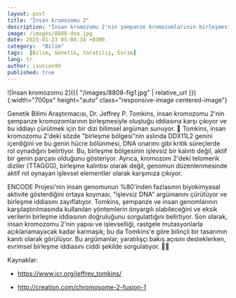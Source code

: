 ```yaml
---
layout: post
title: "İnsan kromozomu 2"
description: "İnsan kromozomu 2'nin şempanze kromozomlarının birleşmesiyle oluştuğu iddiasına yaratılışçılar tarafından getirilen bilimsel itirazlar"
image: /images/8808-dna.jpg
date: 2025-01-23 05:04:34 +0300
category:  "Bilim"
tags:  [Bilim, Genetik, Yaratılış, Evrim]
lang: tr
author: isunion99
published: true
---
```


![İnsan kromozomu 2]({{ "/images/8808-fig1.jpg" | relative_url }}){:width="700px" height="auto" class="responsive-image centered-image"}

Genetik Bilimi Araştırmacısı, Dr. Jeffrey P. Tomkins, insan kromozomu 2'nin şempanze kromozomlarının birleşmesiyle oluştuğu iddiasına karşı çıkıyor ve bu iddiayı çürütmek için bir dizi bilimsel argüman sunuyor. 🧬 Tomkins, insan kromozomu 2'deki sözde "birleşme bölgesi"nin aslında DDX11L2 genini içerdiğini ve bu genin hücre bölünmesi, DNA onarımı gibi kritik süreçlerde rol oynadığını belirtiyor. Bu, birleşme bölgesinin işlevsiz bir kalıntı değil, aktif bir genin parçası olduğunu gösteriyor. Ayrıca, kromozom 2'deki telomerik diziler (TTAGGG), birleşme kalıntısı olarak değil, genomun düzenlenmesinde aktif rol oynayan işlevsel elementler olarak karşımıza çıkıyor. 

ENCODE Projesi'nin insan genomunun %80'inden fazlasının biyokimyasal aktivite gösterdiğini ortaya koyması, "işlevsiz DNA" argümanını çürütüyor ve birleşme iddiasını zayıflatıyor. Tomkins, şempanze ve insan genomlarının karşılaştırılmasında kullanılan yöntemlerin önyargılı olabileceğini ve eksik verilerin birleşme iddiasının doğruluğunu sorgulattığını belirtiyor. Son olarak, insan kromozomu 2'nin yapısı ve işlevselliği, rastgele mutasyonlarla açıklanamayacak kadar karmaşık; bu da Tomkins'e göre bilinçli bir tasarımın kanıtı olarak görülüyor. Bu argümanlar, yaratılışçı bakış açısını desteklerken, evrimsel birleşme iddiasını ciddi şekilde sorgulatıyor. 🧬✨

Kaynaklar:

- https://www.icr.org/jeffrey_tomkins/

- http://creation.com/chromosome-2-fusion-1









